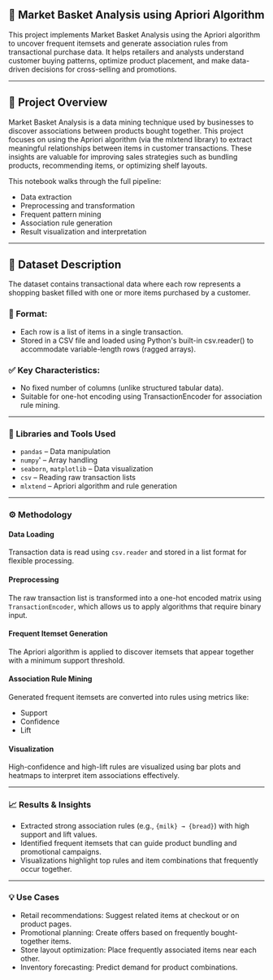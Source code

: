 ## 🛒 Market Basket Analysis using Apriori Algorithm

This project implements Market Basket Analysis using the Apriori algorithm to uncover frequent itemsets and generate association rules from transactional purchase data. It helps retailers and analysts understand customer buying patterns, optimize product placement, and make data-driven decisions for cross-selling and promotions.
***
## 📌 Project Overview

Market Basket Analysis is a data mining technique used by businesses to discover associations between products bought together. This project focuses on using the Apriori algorithm (via the mlxtend library) to extract meaningful relationships between items in customer transactions. These insights are valuable for improving sales strategies such as bundling products, recommending items, or optimizing shelf layouts.

This notebook walks through the full pipeline:

- Data extraction
- Preprocessing and transformation
- Frequent pattern mining
- Association rule generation
- Result visualization and interpretation
***
## 📂 Dataset Description
The dataset contains transactional data where each row represents a shopping basket filled with one or more items purchased by a customer.
### 📄 Format:
- Each row is a list of items in a single transaction.
- Stored in a CSV file and loaded using Python's built-in csv.reader() to accommodate variable-length rows (ragged arrays).
### ✅ Key Characteristics:
- No fixed number of columns (unlike structured tabular data).
- Suitable for one-hot encoding using TransactionEncoder for association rule mining.
***
### 🧰 Libraries and Tools Used
- `pandas` – Data manipulation
- `numpy`' – Array handling
- `seaborn`, `matplotlib` – Data visualization
- `csv` – Reading raw transaction lists
- `mlxtend` – Apriori algorithm and rule generation
***
### ⚙️ Methodology
#### Data Loading
Transaction data is read using `csv.reader` and stored in a list format for flexible processing.
#### Preprocessing
The raw transaction list is transformed into a one-hot encoded matrix using `TransactionEncoder`, which allows us to apply algorithms that require binary input.
#### Frequent Itemset Generation
The Apriori algorithm is applied to discover itemsets that appear together with a minimum support threshold.
#### Association Rule Mining
Generated frequent itemsets are converted into rules using metrics like:
- Support
- Confidence
- Lift
#### Visualization
High-confidence and high-lift rules are visualized using bar plots and heatmaps to interpret item associations effectively.
***
### 📈 Results & Insights
- Extracted strong association rules (e.g., `{milk} → {bread}`) with high support and lift values.
- Identified frequent itemsets that can guide product bundling and promotional campaigns.
- Visualizations highlight top rules and item combinations that frequently occur together.
***
### 💡 Use Cases
- Retail recommendations: Suggest related items at checkout or on product pages.
- Promotional planning: Create offers based on frequently bought-together items.
- Store layout optimization: Place frequently associated items near each other.
- Inventory forecasting: Predict demand for product combinations.
